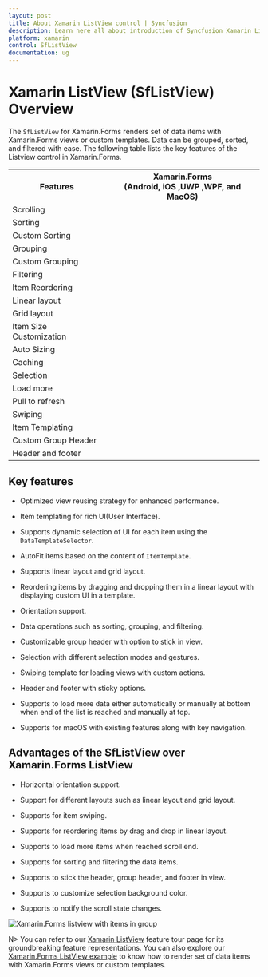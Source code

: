 ```yaml
---
layout: post
title: About Xamarin ListView control | Syncfusion
description: Learn here all about introduction of Syncfusion Xamarin ListView (SfListView) control, its elements and more.
platform: xamarin
control: SfListView
documentation: ug
---
```


# Xamarin ListView (SfListView) Overview

The `SfListView` for Xamarin.Forms renders set of data items with Xamarin.Forms views or custom templates. Data can be grouped, sorted, and filtered with ease. The following table lists the key features of the Listview control in Xamarin.Forms.

<table>
<tr>
<th>Features</th>
<th>Xamarin.Forms<br/>(Android, iOS ,UWP ,WPF, and MacOS)</th>
</tr>
<tr>
<td>Scrolling</td>
<td><i class="fa fa-check"></i></td>
</tr>
<tr>
<td>Sorting</td>
<td><i class="fa fa-check"></i></td>
</tr>
<tr>
<td>Custom Sorting</td>
<td><i class="fa fa-check"></i></td>
</tr>
<tr>
<td>Grouping</td>
<td><i class="fa fa-check"></i></td>
</tr>
<tr>
<td>Custom Grouping</td>
<td><i class="fa fa-check"></i></td>
</tr>
<tr>
<td>Filtering</td>
<td><i class="fa fa-check"></i></td>
</tr>
<tr>
<td>Item Reordering</td>
<td><i class="fa fa-check"></i></td>
</tr>
<tr>
<td>Linear layout</td>
<td><i class="fa fa-check"></i></td>
</tr>
<tr>
<td>Grid layout</td>
<td><i class="fa fa-check"></i></td>
</tr>
<tr>
<td>Item Size Customization</td>
<td><i class="fa fa-check"></i></td>
</tr>
<tr>
<td>Auto Sizing</td>
<td><i class="fa fa-check"></i></td>
</tr>
<tr>
<td>Caching</td>
<td><i class="fa fa-check"></i></td>
</tr>
<tr>
<td>Selection</td>
<td><i class="fa fa-check"></i></td>
</tr>
<tr>
<td>Load more</td>
<td><i class="fa fa-check"></i></td>
</tr>
<tr>
<td>Pull to refresh</td>
<td><i class="fa fa-check"></i></td>
</tr>
<tr>
<td>Swiping</td>
<td><i class="fa fa-check"></i></td>
</tr>
<tr>
<td>Item Templating</td>
<td><i class="fa fa-check"></i></td>
</tr>
<tr>
<td>Custom Group Header</td>
<td><i class="fa fa-check"></i></td>
</tr>
<tr>
<td>Header and footer</td>
<td><i class="fa fa-check"></i></td>
</tr>
</table>

## Key features

 * Optimized view reusing strategy for enhanced performance.

 * Item templating for rich UI(User Interface).

 * Supports dynamic selection of UI for each item using the `DataTemplateSelector`.

 * AutoFit items based on the content of `ItemTemplate`.

 * Supports linear layout and grid layout.

 * Reordering items by dragging and dropping them in a linear layout with displaying custom UI in a template.

 * Orientation support.

 * Data operations such as sorting, grouping, and filtering.

 * Customizable group header with option to stick in view.

 * Selection with different selection modes and gestures.

 * Swiping template for loading views with custom actions.

 * Header and footer with sticky options.

 * Supports to load more data either automatically or manually at bottom when end of the list is reached and manually at top.

 * Supports for macOS with existing features along with key navigation. 

## Advantages of the SfListView over Xamarin.Forms ListView
 
 * Horizontal orientation support.

 * Support for different layouts such as linear layout and grid layout.

 * Supports for item swiping.
 
 * Supports for reordering items by drag and drop in linear layout.

 * Supports to load more items when reached scroll end.

 * Supports for sorting and filtering the data items.

 * Supports to stick the header, group header, and footer in view.

 * Supports to customize selection background color.

 * Supports to notify the scroll state changes.


![Xamarin.Forms listview with items in group](SfListView_images/Overview.png)

N> You can refer to our [Xamarin ListView](https://www.syncfusion.com/xamarin-ui-controls/xamarin-listview) feature tour page for its groundbreaking feature representations. You can also explore our [Xamarin.Forms ListView example](https://github.com/SyncfusionExamples/ListView-GettingStarted-in-Xamarin-Forms) to know how to render set of data items with Xamarin.Forms views or custom templates.